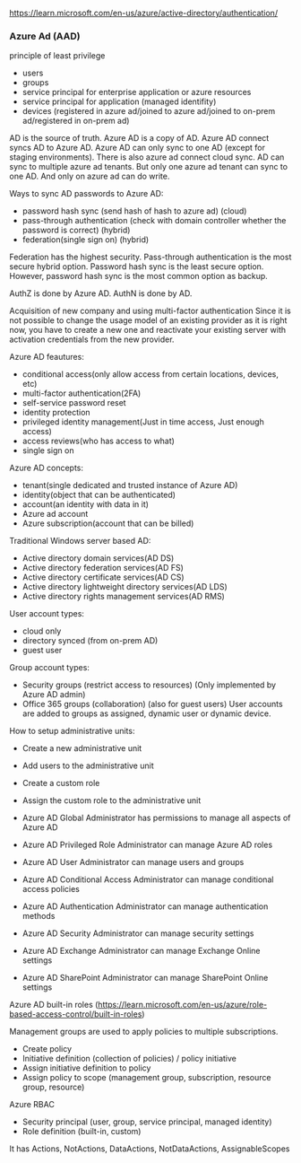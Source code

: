 https://learn.microsoft.com/en-us/azure/active-directory/authentication/

### Azure Ad (AAD)

principle of least privilege

- users
- groups
- service principal for enterprise application or azure resources
- service principal for application (managed identifity)
- devices (registered in azure ad/joined to azure ad/joined to on-prem ad/registered in on-prem ad)

AD is the source of truth. Azure AD is a copy of AD. Azure AD connect syncs AD to Azure AD. Azure AD can only sync to one AD (except for staging environments). There is also azure ad connect cloud sync. AD can sync to multiple azure ad tenants. But only one azure ad tenant can sync to one AD. And only on azure ad can do write. 

Ways to sync AD passwords to Azure AD:
- password hash sync (send hash of hash to azure ad) (cloud)
- pass-through authentication (check with domain controller whether the password is correct) (hybrid)
- federation(single sign on) (hybrid)

Federation has the highest security. Pass-through authentication is the most secure hybrid option. Password hash sync is the least secure option. However, password hash sync is the most common option as backup.

AuthZ is done by Azure AD. AuthN is done by AD.


Acquisition of new company and using multi-factor authentication
Since it is not possible to change the usage model of an existing provider as it is right now, you have to create a new one and reactivate your existing server with activation credentials from the new provider.

Azure AD feautures:
- conditional access(only allow access from certain locations, devices, etc)
- multi-factor authentication(2FA)
- self-service password reset
- identity protection
- privileged identity management(Just in time access, Just enough access)
- access reviews(who has access to what)
- single sign on


Azure AD concepts:
- tenant(single dedicated and trusted instance of Azure AD)
- identity(object that can be authenticated)
- account(an identity with data in it)
- Azure ad account
- Azure subscription(account that can be billed)

Traditional Windows server based AD:
- Active directory domain services(AD DS) 
- Active directory federation services(AD FS)
- Active directory certificate services(AD CS)
- Active directory lightweight directory services(AD LDS)
- Active directory rights management services(AD RMS)

User account types:
- cloud only
- directory synced (from on-prem AD)
- guest user

Group account types:
- Security groups (restrict access to resources) (Only implemented by Azure AD admin)
- Office 365 groups (collaboration) (also for guest users)
User accounts are added to groups as assigned, dynamic user or dynamic device.

How to setup administrative units:
- Create a new administrative unit
- Add users to the administrative unit
- Create a custom role
- Assign the custom role to the administrative unit

- Azure AD Global Administrator has permissions to manage all aspects of Azure AD
- Azure AD Privileged Role Administrator can manage Azure AD roles
- Azure AD User Administrator can manage users and groups
- Azure AD Conditional Access Administrator can manage conditional access policies
- Azure AD Authentication Administrator can manage authentication methods
- Azure AD Security Administrator can manage security settings
- Azure AD Exchange Administrator can manage Exchange Online settings
- Azure AD SharePoint Administrator can manage SharePoint Online settings

Azure AD built-in roles (https://learn.microsoft.com/en-us/azure/role-based-access-control/built-in-roles)

Management groups are used to apply policies to multiple subscriptions. 

- Create policy
- Initiative definition (collection of policies) / policy initiative
- Assign initiative definition to policy 
- Assign policy to scope (management group, subscription, resource group, resource)


Azure RBAC
- Security principal (user, group, service principal, managed identity)
- Role definition (built-in, custom)

It has Actions, NotActions, DataActions, NotDataActions, AssignableScopes





